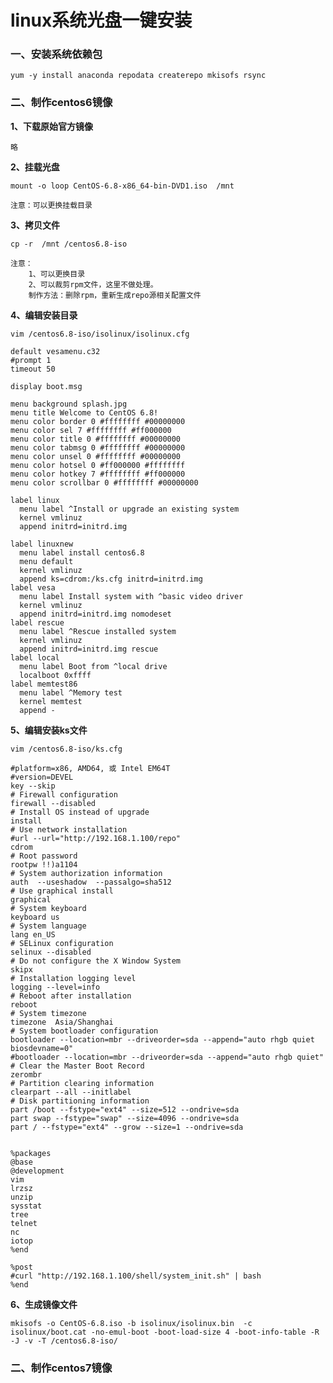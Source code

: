 # linux系统光盘一键安装 #

### 一、安装系统依赖包 ###

    yum -y install anaconda repodata createrepo mkisofs rsync

### 二、制作centos6镜像 ###
**1、下载原始官方镜像**
    
    略

**2、挂载光盘**

    mount -o loop CentOS-6.8-x86_64-bin-DVD1.iso  /mnt

    注意：可以更换挂载目录

**3、拷贝文件**

    cp -r  /mnt /centos6.8-iso

    注意：
        1、可以更换目录
        2、可以裁剪rpm文件，这里不做处理。
        制作方法：删除rpm，重新生成repo源相关配置文件


**4、编辑安装目录**

    vim /centos6.8-iso/isolinux/isolinux.cfg

    default vesamenu.c32
    #prompt 1
    timeout 50
    
    display boot.msg
    
    menu background splash.jpg
    menu title Welcome to CentOS 6.8!
    menu color border 0 #ffffffff #00000000
    menu color sel 7 #ffffffff #ff000000
    menu color title 0 #ffffffff #00000000
    menu color tabmsg 0 #ffffffff #00000000
    menu color unsel 0 #ffffffff #00000000
    menu color hotsel 0 #ff000000 #ffffffff
    menu color hotkey 7 #ffffffff #ff000000
    menu color scrollbar 0 #ffffffff #00000000
    
    label linux
      menu label ^Install or upgrade an existing system
      kernel vmlinuz
      append initrd=initrd.img
    
    label linuxnew
      menu label install centos6.8
      menu default
      kernel vmlinuz
      append ks=cdrom:/ks.cfg initrd=initrd.img 
    label vesa
      menu label Install system with ^basic video driver
      kernel vmlinuz
      append initrd=initrd.img nomodeset
    label rescue
      menu label ^Rescue installed system
      kernel vmlinuz
      append initrd=initrd.img rescue
    label local
      menu label Boot from ^local drive
      localboot 0xffff
    label memtest86
      menu label ^Memory test
      kernel memtest
      append -

**5、编辑安装ks文件**

    vim /centos6.8-iso/ks.cfg

    #platform=x86, AMD64, 或 Intel EM64T
    #version=DEVEL
    key --skip
    # Firewall configuration
    firewall --disabled
    # Install OS instead of upgrade
    install
    # Use network installation
    #url --url="http://192.168.1.100/repo"
    cdrom
    # Root password
    rootpw !!)a1104
    # System authorization information
    auth  --useshadow  --passalgo=sha512
    # Use graphical install
    graphical
    # System keyboard
    keyboard us
    # System language
    lang en_US
    # SELinux configuration
    selinux --disabled
    # Do not configure the X Window System
    skipx
    # Installation logging level
    logging --level=info
    # Reboot after installation
    reboot
    # System timezone
    timezone  Asia/Shanghai
    # System bootloader configuration
    bootloader --location=mbr --driveorder=sda --append="auto rhgb quiet biosdevname=0"
    #bootloader --location=mbr --driveorder=sda --append="auto rhgb quiet"
    # Clear the Master Boot Record
    zerombr
    # Partition clearing information
    clearpart --all --initlabel 
    # Disk partitioning information
    part /boot --fstype="ext4" --size=512 --ondrive=sda
    part swap --fstype="swap" --size=4096 --ondrive=sda
    part / --fstype="ext4" --grow --size=1 --ondrive=sda
    
    
    %packages
    @base
    @development
    vim
    lrzsz
    unzip
    sysstat
    tree
    telnet
    nc
    iotop
    %end
    
    %post
    #curl "http://192.168.1.100/shell/system_init.sh" | bash
    %end

**6、生成镜像文件**

    mkisofs -o CentOS-6.8.iso -b isolinux/isolinux.bin  -c isolinux/boot.cat -no-emul-boot -boot-load-size 4 -boot-info-table -R -J -v -T /centos6.8-iso/

### 二、制作centos7镜像 ###
